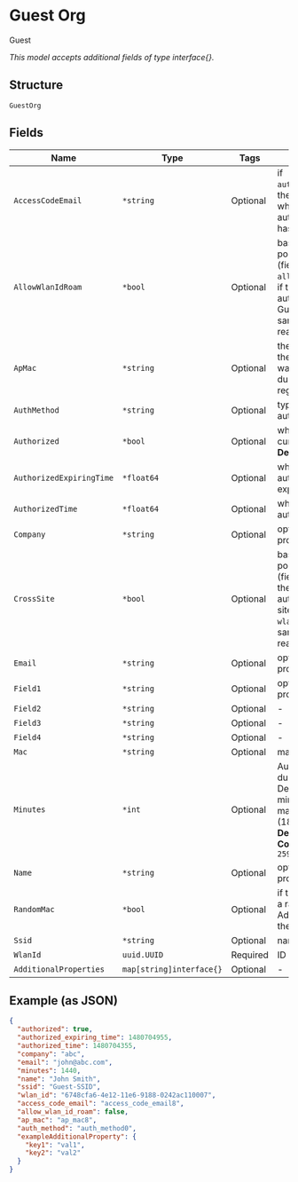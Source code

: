 
# Guest Org

Guest

*This model accepts additional fields of type interface{}.*

## Structure

`GuestOrg`

## Fields

| Name | Type | Tags | Description |
|  --- | --- | --- | --- |
| `AccessCodeEmail` | `*string` | Optional | if `auth_method`==`email`, the email address where the authorization code has been sent to |
| `AllowWlanIdRoam` | `*bool` | Optional | based on the WLAN portal configuration (field `allow_wlan_id_roam`), if the user is also authorized on other Guest WLANs of the same Org without reauthentication |
| `ApMac` | `*string` | Optional | the MAC Address of the AP the guest was connected to during the registration process |
| `AuthMethod` | `*string` | Optional | type of guest authorization |
| `Authorized` | `*bool` | Optional | whether the guest is current authorized<br>**Default**: `true` |
| `AuthorizedExpiringTime` | `*float64` | Optional | when the authorization would expire |
| `AuthorizedTime` | `*float64` | Optional | when the guest was authorized |
| `Company` | `*string` | Optional | optional, the info provided by user |
| `CrossSite` | `*bool` | Optional | based on the WLAN portal configuration (field `cross_site`), if the user is also authorized on other sites (same `wlan.ssid`) of the same Org without reauthentication |
| `Email` | `*string` | Optional | optional, the info provided by user |
| `Field1` | `*string` | Optional | optional, the info provided by user |
| `Field2` | `*string` | Optional | - |
| `Field3` | `*string` | Optional | - |
| `Field4` | `*string` | Optional | - |
| `Mac` | `*string` | Optional | mac |
| `Minutes` | `*int` | Optional | Authorization duration, in minutes. Default is 1440 minutes (1 day), maximum is 259200 (180 days)<br>**Default**: `1440`<br>**Constraints**: `>= 0`, `<= 259200` |
| `Name` | `*string` | Optional | optional, the info provided by user |
| `RandomMac` | `*bool` | Optional | if the client is using a randomized MAC Address to connect the SSID |
| `Ssid` | `*string` | Optional | name of the SSID |
| `WlanId` | `uuid.UUID` | Required | ID of the WLAN |
| `AdditionalProperties` | `map[string]interface{}` | Optional | - |

## Example (as JSON)

```json
{
  "authorized": true,
  "authorized_expiring_time": 1480704955,
  "authorized_time": 1480704355,
  "company": "abc",
  "email": "john@abc.com",
  "minutes": 1440,
  "name": "John Smith",
  "ssid": "Guest-SSID",
  "wlan_id": "6748cfa6-4e12-11e6-9188-0242ac110007",
  "access_code_email": "access_code_email8",
  "allow_wlan_id_roam": false,
  "ap_mac": "ap_mac8",
  "auth_method": "auth_method0",
  "exampleAdditionalProperty": {
    "key1": "val1",
    "key2": "val2"
  }
}
```


